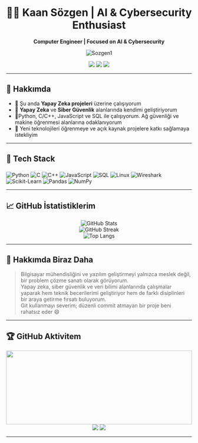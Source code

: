 <h1 align="center">👨‍💻 Kaan Sözgen | AI & Cybersecurity Enthusiast</h1>

<p align="center">
  <b>Computer Engineer | Focused on AI & Cybersecurity</b>
</p>

<p align="center">
  <img src="https://komarev.com/ghpvc/?username=Sozgen1&label=Profile%20views&color=0e75b6&style=flat" alt="Sozgen1" />
</p>

<p align="center">
  <a href="https://linkedin.com/in/kaansozgen"><img src="https://img.shields.io/badge/LinkedIn-%230077B5.svg?style=for-the-badge&logo=linkedin&logoColor=white" /></a>
  <a href="https://instagram.com/Kaanszgnn"><img src="https://img.shields.io/badge/Instagram-%23E4405F.svg?style=for-the-badge&logo=instagram&logoColor=white" /></a>
  <a href="https://x.com/Khontgen"><img src="https://img.shields.io/badge/X-black.svg?style=for-the-badge&logo=X&logoColor=white" /></a>
</p>

---

## 🚀 Hakkımda

- 🔭 Şu anda **Yapay Zeka projeleri** üzerine çalışıyorum  
- 🌱 **Yapay Zeka** ve **Siber Güvenlik** alanlarında kendimi geliştiriyorum  
- 💬Python, C/C++, JavaScript ve SQL ile çalışıyorum. Ağ güvenliği ve makine öğrenmesi alanlarına odaklanıyorum
- 🧠 Yeni teknolojileri öğrenmeye ve açık kaynak projelere katkı sağlamaya istekliyim  

---

## 🧰 Tech Stack

### 

![Python](https://img.shields.io/badge/Python-%233776AB.svg?style=for-the-badge&logo=python&logoColor=white)  ![C](https://img.shields.io/badge/C-%2300599C.svg?style=for-the-badge&logo=c&logoColor=white)  ![C++](https://img.shields.io/badge/C++-%2300599C.svg?style=for-the-badge&logo=c%2B%2B&logoColor=white)  ![JavaScript](https://img.shields.io/badge/JavaScript-%23F7DF1E.svg?style=for-the-badge&logo=javascript&logoColor=black)  ![SQL](https://img.shields.io/badge/SQL-%2300B4DB.svg?style=for-the-badge&logo=sqlite&logoColor=white)  ![Linux](https://img.shields.io/badge/Linux-%23FCC624.svg?style=for-the-badge&logo=linux&logoColor=black)  ![Wireshark](https://img.shields.io/badge/Wireshark-1679A7?style=for-the-badge&logo=wireshark&logoColor=white)  ![Scikit-Learn](https://img.shields.io/badge/Scikit--Learn-F7931E.svg?style=for-the-badge&logo=scikit-learn&logoColor=white)  ![Pandas](https://img.shields.io/badge/Pandas-%23150458.svg?style=for-the-badge&logo=pandas&logoColor=white)  ![NumPy](https://img.shields.io/badge/NumPy-%23013243.svg?style=for-the-badge&logo=numpy&logoColor=white)


---

## 📈 GitHub İstatistiklerim

<p align="center">
  <img src="https://github-readme-stats.vercel.app/api?username=Sozgen1&theme=dark&show_icons=true&hide_border=false&count_private=true" alt="GitHub Stats" />
  <br />
  
  <img src="https://github-readme-streak-stats.herokuapp.com?user=Sozgen1&theme=dark&hide_border=false" alt="GitHub Streak" />
  <br />
  <img src="https://github-readme-stats.vercel.app/api/top-langs/?username=Sozgen1&theme=dark&layout=compact&hide_border=false" alt="Top Langs" />
</p>

---

## 🧠 Hakkımda Biraz Daha

> Bilgisayar mühendisliğini ve yazılım geliştirmeyi yalnızca meslek değil, bir problem çözme sanatı olarak görüyorum.  
> Yapay zeka, siber güvenlik ve veri bilimi alanlarında çalışmalar yaparak hem teknik becerilerimi geliştiriyor hem de farklı disiplinleri bir araya getirme fırsatı buluyorum.  
> Git kullanmayı severim; düzenli commit atmayan bir proje beni rahatsız eder 😄  

---

## 🏆 GitHub Aktivitem

<p align="center">
  
<img src="https://github-readme-activity-graph.vercel.app/graph?username=Sozgen1&bg_color=0d1117&color=00ffbf&line=00ffff&point=ffffff&area=true&hide_border=true" width="100%" height="200px"/>


  <img src="https://github-profile-summary-cards.vercel.app/api/cards/repos-per-language?username=Sozgen1&theme=github_dark" />
  <img src="https://github-profile-summary-cards.vercel.app/api/cards/most-commit-language?username=Sozgen1&theme=github_dark" />
</p>

---

<!-- README proudly generated with ❤️ by ChatGPT and customized by Kaan -->
